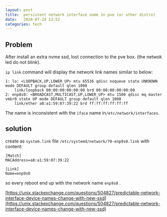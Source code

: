 ```yaml
---
layout: post
title:  persistent network interface name in pve (or other distro)
date:   2020-07-24 12:52 
categories: tech 
---
```

## Problem

After install an extra nvme ssd, lost connection to the pve box. (the netwok led do not blink).

`ip link` command will display the network link names similar to below:
```
1: lo: <LOOPBACK,UP,LOWER_UP> mtu 65536 qdisc noqueue state UNKNOWN mode DEFAULT group default qlen 1000
    link/loopback 00:00:00:00:00:00 brd 00:00:00:00:00:00
2: enp8s0: <BROADCAST,MULTICAST,UP,LOWER_UP> mtu 1500 qdisc mq master vmbr0 state UP mode DEFAULT group default qlen 1000
    link/ether a8:a1:59:07:39:22 brd ff:ff:ff:ff:ff:ff
```

The name is inconsistent with the `iface` name in`/etc/network/interfaces`. 

## solution

create as `system.link` file `/etc/systemd/network/70-enp9s0.link` with content:
```
[Match]
MACAddress=a8:a1:59:07:39:22

[Link]
Name=enp9s0
```
so every reboot end up with the network name `enp9s0` .

[https://unix.stackexchange.com/questions/504827/predictable-network-interface-device-names-change-with-new-ssd](https://unix.stackexchange.com/questions/504827/predictable-network-interface-device-names-change-with-new-ssd)
